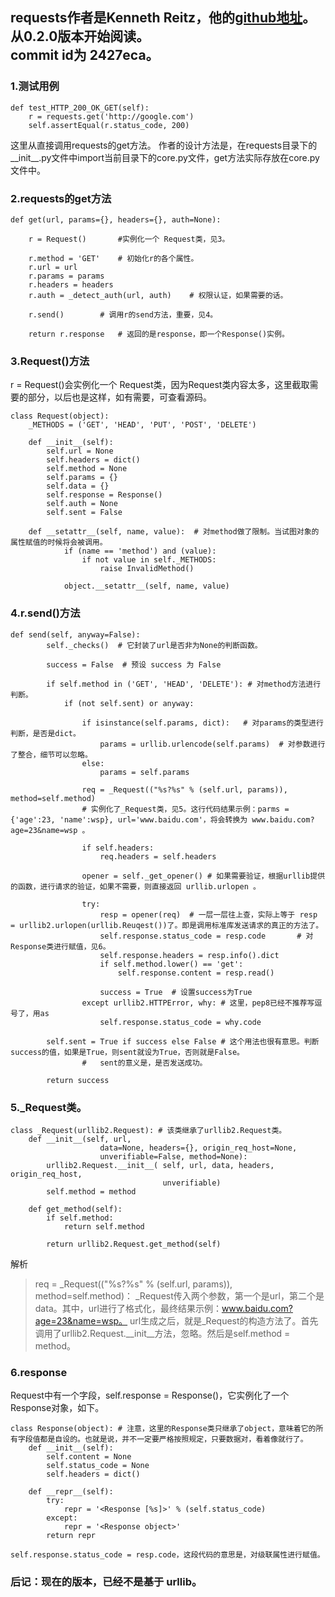 requests作者是Kenneth Reitz，他的[github地址](https://github.com/kennethreitz)。  
从0.2.0版本开始阅读。  
commit id为 2427eca。  
-----------------------

### 1.测试用例
    def test_HTTP_200_OK_GET(self):
        r = requests.get('http://google.com')
        self.assertEqual(r.status_code, 200)
这里从直接调用requests的get方法。
作者的设计方法是，在requests目录下的__init__.py文件中import当前目录下的core.py文件，get方法实际存放在core.py文件中。

### 2.requests的get方法

    def get(url, params={}, headers={}, auth=None):
    
        r = Request() 		#实例化一个 Request类，见3。
    
        r.method = 'GET'	# 初始化r的各个属性。
        r.url = url
        r.params = params
        r.headers = headers
        r.auth = _detect_auth(url, auth) 	# 权限认证，如果需要的话。
    
        r.send()		# 调用r的send方法，重要，见4。
    
        return r.response	# 返回的是response，即一个Response()实例。
	
### 3.Request()方法
r = Request()会实例化一个 Request类，因为Request类内容太多，这里截取需要的部分，以后也是这样，如有需要，可查看源码。

    class Request(object):
        _METHODS = ('GET', 'HEAD', 'PUT', 'POST', 'DELETE')

        def __init__(self):
            self.url = None
            self.headers = dict()
            self.method = None
            self.params = {}
            self.data = {}
            self.response = Response()
            self.auth = None
            self.sent = False

        def __setattr__(self, name, value):  # 对method做了限制。当试图对象的属性赋值的时候将会被调用。
                if (name == 'method') and (value):
                    if not value in self._METHODS:
                        raise InvalidMethod()

                object.__setattr__(self, name, value)
			
### 4.r.send()方法

    def send(self, anyway=False):
            self._checks()	# 它封装了url是否非为None的判断函数。

            success = False	 # 预设 success 为 False

            if self.method in ('GET', 'HEAD', 'DELETE'): # 对method方法进行判断。
                if (not self.sent) or anyway:

                    if isinstance(self.params, dict):	# 对params的类型进行判断，是否是dict。
                        params = urllib.urlencode(self.params)	# 对参数进行了整合，细节可以忽略。
                    else:
                        params = self.params

                    req = _Request(("%s?%s" % (self.url, params)), method=self.method)
                    # 实例化了_Request类，见5。这行代码结果示例：parms ={'age':23, 'name':wsp}, url='www.baidu.com'，将会转换为 www.baidu.com?age=23&name=wsp 。

                    if self.headers:
                        req.headers = self.headers

                    opener = self._get_opener()	# 如果需要验证，根据urllib提供的函数，进行请求的验证，如果不需要，则直接返回 urllib.urlopen 。

                    try:
                        resp = opener(req) 	# 一层一层往上查，实际上等于 resp = urllib2.urlopen(urllib.Reuqest())了。即是调用标准库发送请求的真正的方法了。
                        self.response.status_code = resp.code		# 对Response类进行赋值，见6。
                        self.response.headers = resp.info().dict
                        if self.method.lower() == 'get':
                            self.response.content = resp.read()

                        success = True	# 设置success为True
                    except urllib2.HTTPError, why: # 这里，pep8已经不推荐写逗号了，用as
                        self.response.status_code = why.code

            self.sent = True if success else False # 这个用法也很有意思。判断success的值，如果是True，则sent就设为True，否则就是False。
                    #	sent的意义是，是否发送成功。

            return success

### 5._Request类。
    class _Request(urllib2.Request): # 该类继承了urllib2.Request类。
        def __init__(self, url,
                        data=None, headers={}, origin_req_host=None,
                        unverifiable=False, method=None):
            urllib2.Request.__init__( self, url, data, headers, origin_req_host,
                                      unverifiable)
            self.method = method

        def get_method(self):
            if self.method:
                return self.method

            return urllib2.Request.get_method(self)

解析
>req = _Request(("%s?%s" % (self.url, params)), method=self.method)：
_Request传入两个参数，第一个是url，第二个是data。其中，url进行了格式化，最终结果示例：www.baidu.com?age=23&name=wsp。
url生成之后，就是_Request的构造方法了。首先调用了urllib2.Request.__init__方法，忽略。然后是self.method = method。
		
### 6.response
Request中有一个字段，self.response = Response()，它实例化了一个Response对象，如下。

    class Response(object):	# 注意，这里的Response类只继承了object，意味着它的所有字段值都是自设的。也就是说，并不一定要严格按照规定，只要数据对，看着像就行了。
        def __init__(self):
            self.content = None
            self.status_code = None
            self.headers = dict()

        def __repr__(self):
            try:
                repr = '<Response [%s]>' % (self.status_code)
            except:
                repr = '<Response object>'
            return repr

    self.response.status_code = resp.code，这段代码的意思是，对级联属性进行赋值。

### 后记：现在的版本，已经不是基于 urllib。